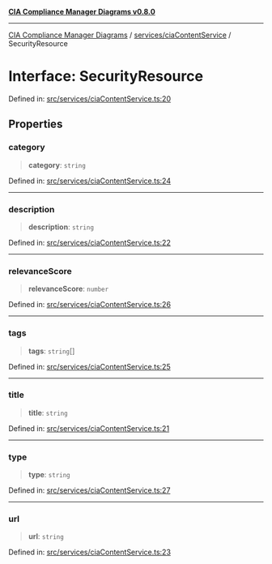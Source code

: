 [**CIA Compliance Manager Diagrams v0.8.0**](../../../README.md)

***

[CIA Compliance Manager Diagrams](../../../modules.md) / [services/ciaContentService](../README.md) / SecurityResource

# Interface: SecurityResource

Defined in: [src/services/ciaContentService.ts:20](https://github.com/Hack23/cia-compliance-manager/blob/78912779fad2796d4afcf9e0a863cca80a66b25f/src/services/ciaContentService.ts#L20)

## Properties

### category

> **category**: `string`

Defined in: [src/services/ciaContentService.ts:24](https://github.com/Hack23/cia-compliance-manager/blob/78912779fad2796d4afcf9e0a863cca80a66b25f/src/services/ciaContentService.ts#L24)

***

### description

> **description**: `string`

Defined in: [src/services/ciaContentService.ts:22](https://github.com/Hack23/cia-compliance-manager/blob/78912779fad2796d4afcf9e0a863cca80a66b25f/src/services/ciaContentService.ts#L22)

***

### relevanceScore

> **relevanceScore**: `number`

Defined in: [src/services/ciaContentService.ts:26](https://github.com/Hack23/cia-compliance-manager/blob/78912779fad2796d4afcf9e0a863cca80a66b25f/src/services/ciaContentService.ts#L26)

***

### tags

> **tags**: `string`[]

Defined in: [src/services/ciaContentService.ts:25](https://github.com/Hack23/cia-compliance-manager/blob/78912779fad2796d4afcf9e0a863cca80a66b25f/src/services/ciaContentService.ts#L25)

***

### title

> **title**: `string`

Defined in: [src/services/ciaContentService.ts:21](https://github.com/Hack23/cia-compliance-manager/blob/78912779fad2796d4afcf9e0a863cca80a66b25f/src/services/ciaContentService.ts#L21)

***

### type

> **type**: `string`

Defined in: [src/services/ciaContentService.ts:27](https://github.com/Hack23/cia-compliance-manager/blob/78912779fad2796d4afcf9e0a863cca80a66b25f/src/services/ciaContentService.ts#L27)

***

### url

> **url**: `string`

Defined in: [src/services/ciaContentService.ts:23](https://github.com/Hack23/cia-compliance-manager/blob/78912779fad2796d4afcf9e0a863cca80a66b25f/src/services/ciaContentService.ts#L23)
